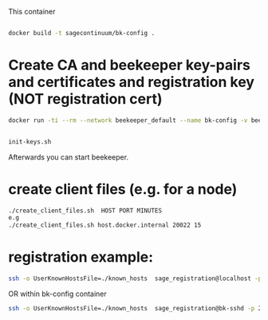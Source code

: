 
This container 


```bash

docker build -t sagecontinuum/bk-config .

```



# Create CA and beekeeper key-pairs and certificates and registration key (NOT registration cert)

```bash
docker run -ti --rm --network beekeeper_default --name bk-config -v beekeeper-config_bk-secrets:/usr/lib/sage/ sagecontinuum/bk-config


init-keys.sh
```

Afterwards you can start beekeeper.


# create client files (e.g. for a node) 

```bash
./create_client_files.sh  HOST PORT MINUTES
e.g
./create_client_files.sh host.docker.internal 20022 15
```


# registration example:


```bash
ssh -o UserKnownHostsFile=./known_hosts  sage_registration@localhost -p 20022 -i id_rsa_sage_registration register 0000000000000001
```


OR within bk-config container
```bash
ssh -o UserKnownHostsFile=./known_hosts  sage_registration@bk-sshd -p 22 -i registration_keys/id_rsa_sage_registration register 0000000000000001
```